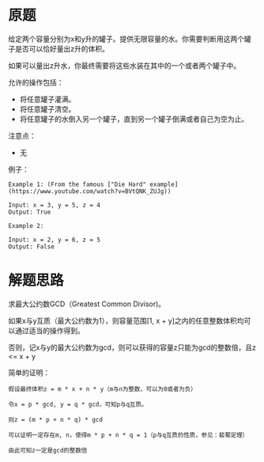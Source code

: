 # 原题
给定两个容量分别为x和y升的罐子。提供无限容量的水。你需要判断用这两个罐子是否可以恰好量出z升的体积。

如果可以量出z升水，你最终需要将这些水装在其中的一个或者两个罐子中。

允许的操作包括：

  - 将任意罐子灌满。
  - 将任意罐子清空。
  - 将任意罐子的水倒入另一个罐子，直到另一个罐子倒满或者自己为空为止。


注意点：

  - 无

例子：

```
Example 1: (From the famous ["Die Hard" example](https://www.youtube.com/watch?v=BVtQNK_ZUJg))

Input: x = 3, y = 5, z = 4
Output: True

Example 2:

Input: x = 2, y = 6, z = 5
Output: False
```

# 解题思路
求最大公约数GCD（Greatest Common Divisor)。

如果x与y互质（最大公约数为1），则容量范围[1, x + y]之内的任意整数体积均可以通过适当的操作得到。

否则，记x与y的最大公约数为gcd，则可以获得的容量z只能为gcd的整数倍，且z <= x + y

简单的证明：

```
假设最终体积z = m * x + n * y（m与n为整数，可以为0或者为负）

令x = p * gcd, y = q * gcd，可知p与q互质。

则z = (m * p + n * q) * gcd

可以证明一定存在m, n，使得m * p + n * q = 1（p与q互质的性质，参见：裴蜀定理）

由此可知z一定是gcd的整数倍
```

